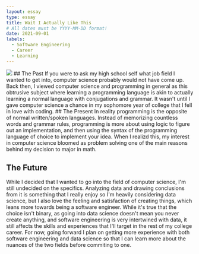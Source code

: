 ```yaml
---
layout: essay
type: essay
title: Wait I Actually Like This
# All dates must be YYYY-MM-DD format!
date: 2021-09-01
labels:
  - Software Engineering
  - Career
  - Learning
---
```


<img class="ui medium left circular floated image" src="../images/software-code.jpg">
## The Past
If you were to ask my high school self what job field I wanted to get into, computer science probably would not have come up. Back then, I viewed computer science and programming in general as this obtrusive subject where learning a programming language is akin to actually learning a normal language with conjugations and grammar. It wasn't until I gave computer science a chance in my sophomore year of college that I fell in love with coding.
## The Present
In reality programming is the opposite of normal written/spoken languages. Instead of memorizing countless words and grammar rules, programming is more about using logic to figure out an implementation, and then using the syntax of the programming language of choice to implement your idea. When I realizd this, my interest in computer science bloomed as problem solving one of the main reasons behind my decision to major in math. 

## The Future
While I decided that I wanted to go into the field of computer science, I'm still undecided on the specifics. Analyzing data and drawing conclusions from it is something that I really enjoy so I'm heavily considering data science, but I also love the feeling and satisfaction of creating things, which leans more towards being a software engineer. While it's true that the choice isn't binary, as going into data science doesn't mean you never create anything, and software engineering is very intertwined with data, it still affects the skills and experiences that I'll target in the rest of my college career. For now, going forward I plan on getting more experience with both software engineering and data science so that I can learn more about the nuances of the two fields before commiting to one.
